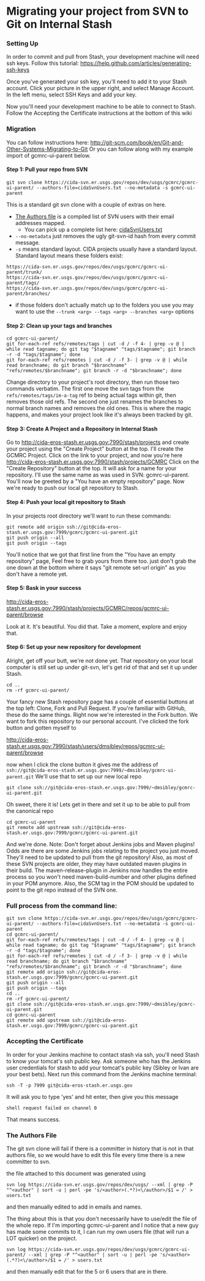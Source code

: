 # Migrating your project from SVN to Git on Internal Stash

### Setting Up

In order to commit and pull from Stash, your development machine will need ssh keys.  Follow this tutorial:
https://help.github.com/articles/generating-ssh-keys

Once you've generated your ssh key, you'll need to add it to your Stash account.  Click your picture in the upper right, and select Manage Account.  In the left menu, select SSH Keys and add your key.

Now you'll need your development machine to be able to connect to Stash.  Follow the Accepting the Certificate instructions at the bottom of this wiki

### Migration

You can follow instructions here: http://git-scm.com/book/en/Git-and-Other-Systems-Migrating-to-Git
Or you can follow along with my example import of gcmrc-ui-parent below.

#### Step 1: Pull your repo from SVN

```
git svn clone https://cida-svn.er.usgs.gov/repos/dev/usgs/gcmrc/gcmrc-ui-parent/ --authors-file=cidaSvnUsers.txt --no-metadata -s gcmrc-ui-parent
```

This is a standard git svn clone with a couple of extras on here.  

* [The Authors file](https://github.com/davidmsibley/migratingToGit/tree/master/stash#the-authors-file) is a compiled list of SVN users with their email addresses mapped.
  * You can pick up a complete list here: [cidaSvnUsers.txt](https://github.com/davidmsibley/migratingToGit/blob/master/cidaSvnUsers.txt)
* `--no-metadata` just removes the ugly git-svn-id hash from every commit message.
* `-s` means standard layout.  CIDA projects usually have a standard layout.  Standard layout means these folders exist:

```
https://cida-svn.er.usgs.gov/repos/dev/usgs/gcmrc/gcmrc-ui-parent/trunk/
https://cida-svn.er.usgs.gov/repos/dev/usgs/gcmrc/gcmrc-ui-parent/tags/
https://cida-svn.er.usgs.gov/repos/dev/usgs/gcmrc/gcmrc-ui-parent/branches/
```

* if those folders don't actually match up to the folders you use you may want to use the `--trunk <arg> --tags <arg> --branches <arg>` options

#### Step 2: Clean up your tags and branches

```
cd gcmrc-ui-parent/
git for-each-ref refs/remotes/tags | cut -d / -f 4- | grep -v @ | while read tagname; do git tag "$tagname" "tags/$tagname"; git branch -r -d "tags/$tagname"; done
git for-each-ref refs/remotes | cut -d / -f 3- | grep -v @ | while read branchname; do git branch "$branchname" "refs/remotes/$branchname"; git branch -r -d "$branchname"; done
```

Change directory to your project's root directory, then run those two commands verbatim.  The first one move the svn tags from the `refs/remotes/tags/im-a-tag` ref to being actual tags within git, then removes those old refs.  The second one just renames the branches to normal branch names and removes the old ones.  This is where the magic happens, and makes your project look like it's always been tracked by git.

#### Step 3: Create A Project and a Repository in Internal Stash

Go to http://cida-eros-stash.er.usgs.gov:7990/stash/projects and create your project using the "Create Project" button at the top.  I'll create the GCMRC Project.  Click on the link to your project, and now you're here http://cida-eros-stash.er.usgs.gov:7990/stash/projects/GCMRC  Click on the "Create Repository" button at the top.  It will ask for a name for your repository.  I'll use the same name as was used in SVN: gcmrc-ui-parent.  You'll now be greeted by a "You have an empty repository" page.  Now we're ready to push our local git repository to Stash.

#### Step 4: Push your local git repository to Stash

In your projects root directory we'll want to run these commands:

```
git remote add origin ssh://git@cida-eros-stash.er.usgs.gov:7999/gcmrc/gcmrc-ui-parent.git
git push origin --all
git push origin --tags
```

You'll notice that we got that first line from the "You have an empty repository" page,  Feel free to grab yours from there too.  just don't grab the one down at the bottom where it says "git remote set-url origin" as you don't have a remote yet.

#### Step 5: Bask in your success

http://cida-eros-stash.er.usgs.gov:7990/stash/projects/GCMRC/repos/gcmrc-ui-parent/browse

Look at it.  It's beautiful.  You did that.  Take a moment, explore and enjoy that.

#### Step 6: Set up your new repository for development

Alright, get off your butt, we're not done yet.  That repository on your local computer is still set up under git-svn, let's get rid of that and set it up under Stash.

```
cd ..
rm -rf gcmrc-ui-parent/
```

Your fancy new Stash repository page has a couple of essential buttons at the top left: Clone, Fork and Pull Request.  If you're familiar with GitHub, these do the same things.  Right now we're interested in the Fork button.  We want to fork this repository to our personal account.  I've clicked the fork button and gotten myself to 

http://cida-eros-stash.er.usgs.gov:7990/stash/users/dmsibley/repos/gcmrc-ui-parent/browse

now when I click the clone button it gives me the address of `ssh://git@cida-eros-stash.er.usgs.gov:7999/~dmsibley/gcmrc-ui-parent.git`  We'll use that to set up our new local repo

```
git clone ssh://git@cida-eros-stash.er.usgs.gov:7999/~dmsibley/gcmrc-ui-parent.git
```

Oh sweet, there it is!  Lets get in there and set it up to be able to pull from the canonical repo

```
cd gcmrc-ui-parent
git remote add upstream ssh://git@cida-eros-stash.er.usgs.gov:7999/gcmrc/gcmrc-ui-parent.git
```

And we're done.
Note: Don't forget about Jenkins jobs and Maven plugins!
Odds are there are some Jenkins jobs relating to the project you just moved. They'll need to be updated to pull from the git repository! Also, as most of these SVN projects are older, they may have outdated maven plugins in their build. The maven-release-plugin in Jenkins now handles the entire process so you won't need maven-build-number and other plugins defined in your POM anymore. Also, the SCM tag in the POM should be updated to point to the git repo instead of the SVN one.

### Full process from the command line:

```
git svn clone https://cida-svn.er.usgs.gov/repos/dev/usgs/gcmrc/gcmrc-ui-parent/ --authors-file=cidaSvnUsers.txt --no-metadata -s gcmrc-ui-parent
cd gcmrc-ui-parent/
git for-each-ref refs/remotes/tags | cut -d / -f 4- | grep -v @ | while read tagname; do git tag "$tagname" "tags/$tagname"; git branch -r -d "tags/$tagname"; done
git for-each-ref refs/remotes | cut -d / -f 3- | grep -v @ | while read branchname; do git branch "$branchname" "refs/remotes/$branchname"; git branch -r -d "$branchname"; done
git remote add origin ssh://git@cida-eros-stash.er.usgs.gov:7999/gcmrc/gcmrc-ui-parent.git
git push origin --all
git push origin --tags
cd ..
rm -rf gcmrc-ui-parent/
git clone ssh://git@cida-eros-stash.er.usgs.gov:7999/~dmsibley/gcmrc-ui-parent.git
cd gcmrc-ui-parent
git remote add upstream ssh://git@cida-eros-stash.er.usgs.gov:7999/gcmrc/gcmrc-ui-parent.git
```

### Accepting the Certificate
In order for your Jenkins machine to contact stash via ssh, you'll need Stash to know your tomcat's ssh public key.
Ask someone who has the Jenkins user credentials for stash to add your tomcat's public key (Sibley or Ivan are your best bets).
Next run this command from the Jenkins machine terminal:

```
ssh -T -p 7999 git@cida-eros-stash.er.usgs.gov
```

It will ask you to type 'yes' and hit enter, then give you this message

```
shell request failed on channel 0
```

That means success.
 
### The Authors File

 The git svn clone will fail if there is a committer in history that is not in that authors file, so we would have to edit this file every time there is a new committer to svn.
 
the file attached to this document was generated using

```
svn log https://cida-svn.er.usgs.gov/repos/dev/usgs/ --xml | grep -P "^<author" | sort -u | perl -pe 's/<author>(.*?)<\/author>/$1 = /' > users.txt
```

and then manually edited to add in emails and names.
 
The thing about this is that you don't necessarily have to use/edit the file of the whole repo.  If I'm importing gcmrc-ui-parent and I notice that a new guy has made some commits to it, I can run my own users file (that will run a LOT quicker) on the project.

```
svn log https://cida-svn.er.usgs.gov/repos/dev/usgs/gcmrc/gcmrc-ui-parent/ --xml | grep -P "^<author" | sort -u | perl -pe 's/<author>(.*?)<\/author>/$1 = /' > users.txt
```

and then manually edit that for the 5 or 6 users that are in there.
